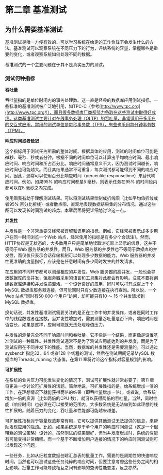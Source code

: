 # 第二章 基准测试

## 为什么需要基准测试

基准测试是唯一方便有效的、可以学习系统在给定的工作负载下会发生什么的方法。基准测试可以观察系统在不同压力下的行为，评估系统的容量，掌握哪些是重要的变化，或者观察系统如何处理不同的数据。

基准测试的一个主要问题在于其不是真实压力的测试。

### 测试何种指标

**吞吐量**

吞吐量指的是单位时间内的事务处理数。这一直是经典的数据库应用测试指标。一些标准的基准测试被广泛地引用，如TPC-C（参考[http://www.tpc.org](http://www.tpc.org/)），而且很多数据库厂商都努力争取在这些测试中取得好成绩。这类基准测试主要针对在线事务处理（OLTP）的吞吐量，非常适用于多用户的交互式应用。常用的测试单位是每秒事务数（TPS），有些也采用每分钟事务数（TPM）。

**响应时间或者延迟**

这个指标用于测试任务所需的整体时间。根据具体的应用，测试的时间单位可能是微秒、毫秒、秒或者分钟。根据不同的时间单位可以计算出平均响应时间、最小响应时间、响应时间和所占百分比。响应时间通常意义不大，因为测试时间越长，响应时间也可能越大。而且其结果通常不可重复，每次测试都可能得到不同的响应时间。因此，通常可以使用百分比响应时间（percentile responsetime）来替代响应时间。例如，如果95% 的响应时间都是5 毫秒，则表示任务在95% 的时间段内都可以在5 毫秒之内完成。

使用图表有助于理解测试结果。可以将测试结果绘制成折线图（比如平均值折线或者95% 百分比折线）或者散点图，直观地表现数据结果集的分布情况。通过这些图可以发现长时间测试的趋势。本章后面将更详细地讨论这一点。

**并发性**

并发性是一个非常重要又经常被误解和误用的指标。例如，它经常被表示成多少用户在同一时间浏览一个Web 站点，经常使用的指标是有多少个会话注1。然而，HTTP协议是无状态的，大多数用户只是简单地读取浏览器上显示的信息，这并不等同于Web 服务器的并发性。而且，Web 服务器的并发性也不等同于数据库的并发性，而仅仅只表示会话存储机制可以处理多少数据的能力。Web 服务器的并发性更准确的度量指标，应该是在任意时间有多少同时发生的并发请求。

在应用的不同环节都可以测量相应的并发性。Web 服务器的高并发，一般也会导致数据库的高并发，但服务器采用的语言和工具集对此都会有影响。注意不要将创建数据库连接和并发性搞混淆。一个设计良好的应用，同时可以打开成百上千个MySQL 数据库服务器连接，但可能同时只有少数连接在执行查询。所以说，一个Web 站点“同时有50 000 个用户”访问，却可能只有10 ～ 15 个并发请求到MySQL 数据库。

换句话说，并发性基准测试需要关注的是正在工作中的并发操作，或者是同时工作中的线程数或者连接数。当并发性增加时，需要测量吞吐量是否下降，响应时间是否变长，如果是这样，应用可能就无法处理峰值压力。

并发性的测量完全不同于响应时间和吞吐量。它不像是一个结果，而更像是设置基准测试的一种属性。并发性测试通常不是为了测试应用能达到的并发度，而是为了测试应用在不同并发下的性能。当然，数据库的并发性还是需要测量的。可以通过sysbench 指定32、64 或者128 个线程的测试，然后在测试期间记录MySQL 数据库的Threads_running 状态值。在第11 章将讨论这个指标对容量规划的影响。

**可扩展性**

在系统的业务压力可能发生变化的情况下，测试可扩展性就非常必要了。第11 章将更进一步讨论可扩展性的话题。简单地说，可扩展性指的是，给系统增加一倍的工作，在理想情况下就能获得两倍的结果（即吞吐量增加一倍）。或者说，给系统增加一倍的资源（比如两倍的CPU 数），就可以获得两倍的吞吐量。当然，同时性能（响应时间）也必须在可以接受的范围内。大多数系统是无法做到如此理想的线性扩展的。随着压力的变化，吞吐量和性能都可能越来越差。

可扩展性指标对于容量规范非常有用，它可以提供其他测试无法提供的信息，来帮助发现应用的瓶颈。比如，如果系统是基于单个用户的响应时间测试（这是一个很糟糕的测试策略）设计的，虽然测试的结果很好，但当并发度增加时，系统的性能有可能变得非常糟糕。而一个基于不断增加用户连接的情况下的响应时间测试则可以发现这个问题。

一些任务，比如从细粒度数据创建汇总表的批量工作，需要的是周期性的快速响应时间。当然也可以测试这些任务纯粹的响应时间，但要注意考虑这些任务之间的相互影响。批量工作可能导致相互之间有影响的查询性能变差，反之亦然。


